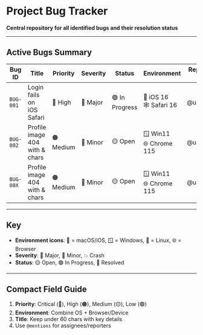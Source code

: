 # Project Bug Tracker

**Central repository for all identified bugs and their resolution status**

---

## Active Bugs Summary

| Bug ID    | Title                          | Priority  | Severity | Status         | Environment               | Reported By | Assigned To | Reported   | Last Updated |
| --------- | ------------------------------ | --------- | -------- | -------------- | ------------------------- | ----------- | ----------- | ---------- | ------------ |
| `BUG-001` | Login fails on iOS Safari      | 🔴 High   | 🚨 Major | 🟢 In Progress | 🍎 iOS 16<br>🕸 Safari 16  | @user123    | @dev1       | 2023-08-15 | 2023-08-16   |
| `BUG-002` | Profile image 404 with & chars | 🟠 Medium | 🐞 Minor | 🟡 Open        | 🪟 Win11<br>🌐 Chrome 115 | @user456    | @dev2       | 2023-08-14 | 2023-08-14   |
| `BUG-00X` | Profile image 404 with & chars | 🟠 Medium | 🐞 Minor | 🟡 Open        | 🪟 Win11<br>🌐 Chrome 115 | @user456    | @dev2       | 2023-08-14 | 2023-08-14   |

---

## Key

- **Environment icons**: 🍎 = macOS/iOS, 🪟 = Windows, 🐧 = Linux, 🌐 = Browser
- **Severity**: 🚨 Major, 🐞 Minor, 💥 Crash
- **Status**: 🟡 Open, 🟢 In Progress, 🔵 Resolved

---

## Compact Field Guide

1. **Priority**: Critical (🔴), High (🟠), Medium (🟡), Low (🟢)
2. **Environment**: Combine OS + Browser/Device
3. **Title**: Keep under 60 chars with key details
4. Use `@mentions` for assignees/reporters
